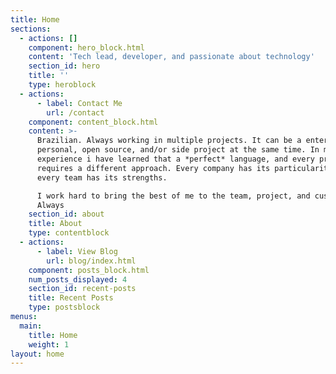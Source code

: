 ```yaml
---
title: Home
sections:
  - actions: []
    component: hero_block.html
    content: 'Tech lead, developer, and passionate about technology'
    section_id: hero
    title: ''
    type: heroblock
  - actions:
      - label: Contact Me
        url: /contact
    component: content_block.html
    content: >-
      Brazilian. Always working in multiple projects. It can be a enterprise,
      personal, open source, and/or side project at the same time. In my
      experience i have learned that a *perfect* language, and every project
      requires a different approach. Every company has its particularities and
      every team has its strengths.

      I work hard to bring the best of me to the team, project, and customer.
      Always
    section_id: about
    title: About
    type: contentblock
  - actions:
      - label: View Blog
        url: blog/index.html
    component: posts_block.html
    num_posts_displayed: 4
    section_id: recent-posts
    title: Recent Posts
    type: postsblock
menus:
  main:
    title: Home
    weight: 1
layout: home
---
```


